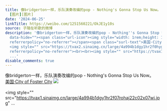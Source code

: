 ```yaml
---
title: 像bridgerton一样，乐队演奏改编的pop - Nothing's Gonna Stop Us Now。 美国·City of Foster City
  [图片][图片]
date: '2024-06-25'
linkTitle: https://weibo.com/1251560221/OkJE1y10s
source: 子陵在听歌的微博
description: '像bridgerton一样，乐队演奏改编的pop - Nothing''s Gonna Stop Us Now。 <a href="http://weibo.com/p/100101B2094252D66FA3F9499C"
  data-hide=""><span class="url-icon"><img style="width: 1rem;height: 1rem" src="https://h5.sinaimg.cn/upload/2015/09/25/3/timeline_card_small_location_default.png"
  referrerpolicy="no-referrer"></span><span class="surl-text">美国·City of Foster City</span></a>
  <img style="" src="https://tvax2.sinaimg.cn/large/4a994b1dgy1hr2f0hygrmj235s2dc4qr.jpg"
  referrerpolicy="no-referrer"><br><br><img style="" src="https://tvax1.sinaimg.cn/large/4a994b1dgy1hr2f07rohaj22c02x07wi.jpg"
  ...'
disable_comments: true
---
```

像bridgerton一样，乐队演奏改编的pop - Nothing's Gonna Stop Us Now。 <a href="http://weibo.com/p/100101B2094252D66FA3F9499C" data-hide=""><span class="url-icon"><img style="width: 1rem;height: 1rem" src="https://h5.sinaimg.cn/upload/2015/09/25/3/timeline_card_small_location_default.png" referrerpolicy="no-referrer"></span><span class="surl-text">美国·City of Foster City</span></a> <img style="" src="https://tvax2.sinaimg.cn/large/4a994b1dgy1hr2f0hygrmj235s2dc4qr.jpg" referrerpolicy="no-referrer"><br><br><img style="" src="https://tvax1.sinaimg.cn/large/4a994b1dgy1hr2f07rohaj22c02x07wi.jpg" ...